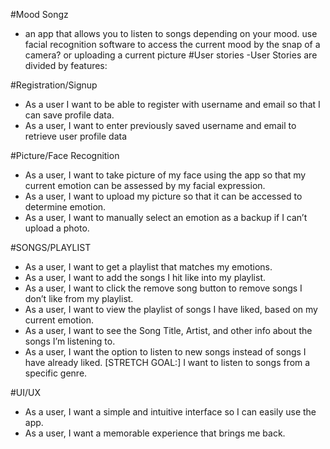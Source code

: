 #Mood Songz
 -	an app that allows you to listen to songs depending on your mood.
use facial recognition software to access the current mood by the snap of a camera? or uploading a current picture
#User stories
-User Stories are divided by features:

#Registration/Signup
- As a user I want to be able to register with username and email so that I can save profile data.
- As a user, I want to enter previously saved username and email to retrieve user profile data

#Picture/Face Recognition
- As a user, I want to take picture of my face using the app so that my current emotion can be assessed by my facial expression.
- As a user, I want to upload my picture so that it can be accessed to determine emotion.
- As a user, I want to manually select an emotion as a backup if I can’t upload a photo.

#SONGS/PLAYLIST
- As a user, I want to get a playlist that matches my emotions.
- As a user, I want to add the songs I hit like into my playlist.
- As a user, I want to click the remove song button to remove songs I don’t like from my playlist.
- As a user, I want to view the playlist of songs I have liked, based on my current emotion.
- As a user, I want to see the Song Title, Artist, and other info about the songs I’m listening to.
- As a user, I want the option to listen to new songs instead of songs I have already liked.
[STRETCH GOAL:] I want to listen to songs from a specific genre.

#UI/UX
- As a user, I want a simple and intuitive interface so I can easily use the app.
- As a user, I want a memorable experience that brings me back.
